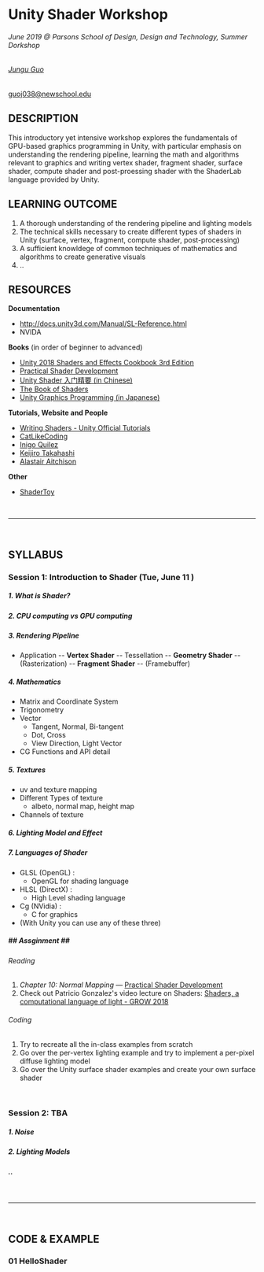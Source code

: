 # Unity Shader Workshop
###### June 2019 @ Parsons School of Design, Design and Technology, Summer Dorkshop
###### [Jungu Guo](http://www.junguguo.com/) 
guoj038@newschool.edu

## DESCRIPTION
This introductory yet intensive workshop explores the fundamentals of GPU-based graphics programming in Unity, with particular emphasis on understanding the rendering pipeline, learning the math and algorithms relevant to graphics and writing vertex shader, fragment shader, surface shader, compute shader and post-proessing shader with the ShaderLab language provided by Unity. 

## LEARNING OUTCOME
1. A thorough understanding of the rendering pipeline and lighting models
2. The technical skills necessary to create different types of shaders in Unity (surface, vertex, fragment, compute shader, post-processing)
3. A sufficient knowldege of common techniques of mathematics and algorithms to create generative visuals
4. ..



## RESOURCES
**Documentation**
- http://docs.unity3d.com/Manual/SL-Reference.html
- NVIDA


**Books** (in order of beginner to advanced)
- [Unity 2018 Shaders and Effects Cookbook 3rd Edition](https://www.amazon.com/Unity-2018-Shaders-Effects-Cookbook/dp/1788396235/ref=sr_1_1?keywords=unity+shader&qid=1560329187&s=gateway&sr=8-1)
- [Practical Shader Development](https://www.amazon.com/Practical-Shader-Development-Fragment-Developers/dp/1484244567/ref=sr_1_6?keywords=unity+shader&qid=1560329194&s=gateway&sr=8-6)
- [Unity Shader 入门精要 (in Chinese)](https://github.com/candycat1992/Unity_Shaders_Book)
- [The Book of Shaders](https://thebookofshaders.com/) 
- [Unity Graphics Programming (in Japanese)](https://indievisuallab.stores.jp/) 

**Tutorials, Website and People**
- [Writing Shaders - Unity Official Tutorials](https://docs.unity3d.com/Manual/ShadersOverview.html)
- [CatLikeCoding](http://catlikecoding.com/)
- [Inigo Quilez](http://www.iquilezles.org/www/index.htm)
- [Keijiro Takahashi](https://github.com/keijiro)
- [Alastair Aitchison](https://alastaira.wordpress.com/tag/shader/)

**Other**
- [ShaderToy](https://www.shadertoy.com/)

<br>

***

<br>

## SYLLABUS 

### **Session 1: Introduction to Shader** (Tue, June 11 )
##### 1. 	What is Shader?
##### 2. 	CPU computing vs GPU computing
##### 3. 	**Rendering Pipeline**
- Application -- **Vertex Shader** -- Tessellation -- **Geometry Shader** -- (Rasterization) -- **Fragment Shader** -- (Framebuffer)

##### 4. 	**Mathematics**
- Matrix and Coordinate System
- Trigonometry
- Vector
  - Tangent, Normal, Bi-tangent
  - Dot, Cross
  - View Direction, Light Vector
- CG Functions and API detail

##### 5. 	**Textures**
- uv and texture mapping
- Different Types of texture
  - albeto, normal map, height map
- Channels of texture

##### 6. 	**Lighting Model and Effect**
##### 7. 	**Languages of Shader**
- GLSL (OpenGL) :
  - OpenGL for shading language
- HLSL (DirectX) :
  - High Level shading language
- Cg (NVidia) : 
  - C for graphics
- (With Unity you can use any of these three)

#####  	**##  Assginment ##**
###### Reading
1. *Chapter 10: Normal Mapping* — [Practical Shader Development](https://www.amazon.com/Practical-Shader-Development-Fragment-Developers/dp/1484244567/ref=sr_1_6?keywords=unity+shader&qid=1560329194&s=gateway&sr=8-6)
2. Check out Patricio Gonzalez's video lecture on Shaders: [Shaders, a computational language of light - GROW 2018](https://www.youtube.com/watch?v=Au3zQwJj5AU)

###### Coding
1. Try to recreate all the in-class examples from scratch
2. Go over the per-vertex lighting example and try to implement a per-pixel diffuse lighting model 
3. Go over the Unity surface shader examples and create your own surface shader

<br>

### **Session 2: TBA**
##### 1. 	Noise
##### 2.  Lighting Models
##### ..


<br>


***

<br>

## CODE & EXAMPLE 
### 01 HelloShader



